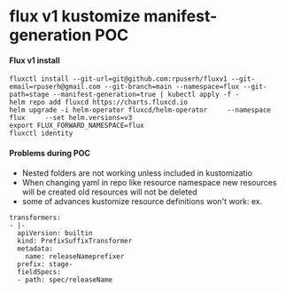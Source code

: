 # flux v1 kustomize manifest-generation POC

#### Flux v1 install
```
fluxctl install --git-url=git@github.com:rpuserh/fluxv1 --git-email=rpuserh@gmail.com --git-branch=main --namespace=flux --git-path=stage --manifest-generation=true | kubectl apply -f -
helm repo add fluxcd https://charts.fluxcd.io
helm upgrade -i helm-operator fluxcd/helm-operator     --namespace flux     --set helm.versions=v3
export FLUX_FORWARD_NAMESPACE=flux
fluxctl identity 
```

#### Problems during POC
  - Nested folders are not working unless included in kustomizatio
  - When changing yaml in repo like resource namespace new resources will be created old resources will not be deleted
  - some of advances kustomize resource definitions won't work: ex.
```
transformers:
- |-
  apiVersion: builtin
  kind: PrefixSuffixTransformer
  metadata:
    name: releaseNameprefixer
  prefix: stage-
  fieldSpecs:
  - path: spec/releaseName
```
